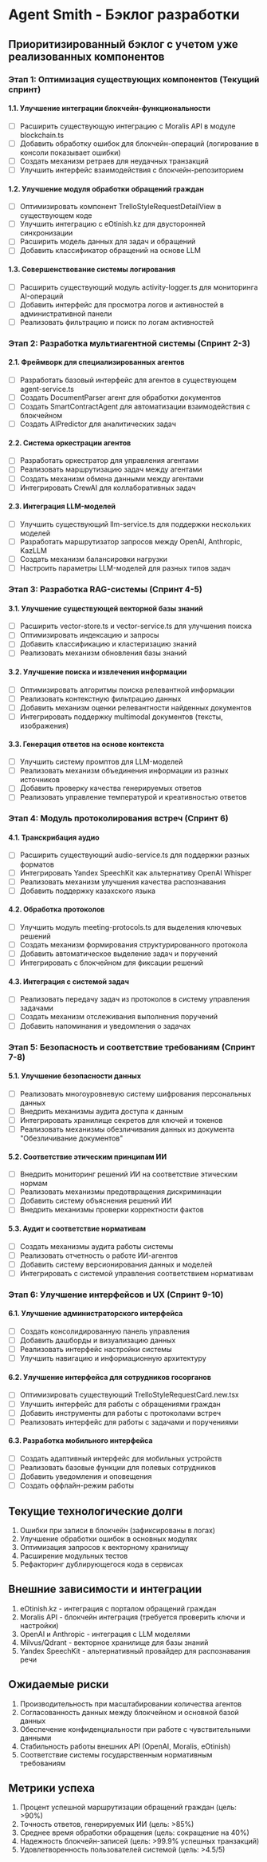 # Agent Smith - Бэклог разработки

## Приоритизированный бэклог с учетом уже реализованных компонентов

### Этап 1: Оптимизация существующих компонентов (Текущий спринт)

#### 1.1. Улучшение интеграции блокчейн-функциональности
- [ ] Расширить существующую интеграцию с Moralis API в модуле blockchain.ts
- [ ] Добавить обработку ошибок для блокчейн-операций (логирование в консоли показывает ошибки)
- [ ] Создать механизм ретраев для неудачных транзакций 
- [ ] Улучшить интерфейс взаимодействия с блокчейн-репозиторием

#### 1.2. Улучшение модуля обработки обращений граждан
- [ ] Оптимизировать компонент TrelloStyleRequestDetailView в существующем коде
- [ ] Улучшить интеграцию с eOtinish.kz для двусторонней синхронизации
- [ ] Расширить модель данных для задач и обращений
- [ ] Добавить классификатор обращений на основе LLM

#### 1.3. Совершенствование системы логирования
- [ ] Расширить существующий модуль activity-logger.ts для мониторинга AI-операций
- [ ] Добавить интерфейс для просмотра логов и активностей в административной панели
- [ ] Реализовать фильтрацию и поиск по логам активностей

### Этап 2: Разработка мультиагентной системы (Спринт 2-3)

#### 2.1. Фреймворк для специализированных агентов
- [ ] Разработать базовый интерфейс для агентов в существующем agent-service.ts
- [ ] Создать DocumentParser агент для обработки документов
- [ ] Создать SmartContractAgent для автоматизации взаимодействия с блокчейном
- [ ] Создать AIPredictor для аналитических задач

#### 2.2. Система оркестрации агентов
- [ ] Разработать оркестратор для управления агентами
- [ ] Реализовать маршрутизацию задач между агентами
- [ ] Создать механизм обмена данными между агентами
- [ ] Интегрировать CrewAI для коллаборативных задач

#### 2.3. Интеграция LLM-моделей
- [ ] Улучшить существующий llm-service.ts для поддержки нескольких моделей
- [ ] Разработать маршрутизатор запросов между OpenAI, Anthropic, KazLLM
- [ ] Создать механизм балансировки нагрузки
- [ ] Настроить параметры LLM-моделей для разных типов задач

### Этап 3: Разработка RAG-системы (Спринт 4-5)

#### 3.1. Улучшение существующей векторной базы знаний
- [ ] Расширить vector-store.ts и vector-service.ts для улучшения поиска
- [ ] Оптимизировать индексацию и запросы
- [ ] Добавить классификацию и кластеризацию знаний
- [ ] Реализовать механизм обновления базы знаний

#### 3.2. Улучшение поиска и извлечения информации
- [ ] Оптимизировать алгоритмы поиска релевантной информации
- [ ] Реализовать контекстную фильтрацию данных
- [ ] Добавить механизм оценки релевантности найденных документов
- [ ] Интегрировать поддержку multimodal документов (тексты, изображения)

#### 3.3. Генерация ответов на основе контекста
- [ ] Улучшить систему промптов для LLM-моделей
- [ ] Реализовать механизм объединения информации из разных источников
- [ ] Добавить проверку качества генерируемых ответов
- [ ] Реализовать управление температурой и креативностью ответов

### Этап 4: Модуль протоколирования встреч (Спринт 6)

#### 4.1. Транскрибация аудио
- [ ] Расширить существующий audio-service.ts для поддержки разных форматов
- [ ] Интегрировать Yandex SpeechKit как альтернативу OpenAI Whisper
- [ ] Реализовать механизм улучшения качества распознавания
- [ ] Добавить поддержку казахского языка

#### 4.2. Обработка протоколов
- [ ] Улучшить модуль meeting-protocols.ts для выделения ключевых решений
- [ ] Создать механизм формирования структурированного протокола
- [ ] Добавить автоматическое выделение задач и поручений
- [ ] Интегрировать с блокчейном для фиксации решений

#### 4.3. Интеграция с системой задач
- [ ] Реализовать передачу задач из протоколов в систему управления задачами
- [ ] Создать механизм отслеживания выполнения поручений
- [ ] Добавить напоминания и уведомления о задачах

### Этап 5: Безопасность и соответствие требованиям (Спринт 7-8)

#### 5.1. Улучшение безопасности данных
- [ ] Реализовать многоуровневую систему шифрования персональных данных
- [ ] Внедрить механизмы аудита доступа к данным
- [ ] Интегрировать хранилище секретов для ключей и токенов
- [ ] Реализовать механизмы обезличивания данных из документа "Обезличивание документов"

#### 5.2. Соответствие этическим принципам ИИ
- [ ] Внедрить мониторинг решений ИИ на соответствие этическим нормам
- [ ] Реализовать механизмы предотвращения дискриминации
- [ ] Добавить систему объяснения решений ИИ
- [ ] Внедрить механизмы проверки корректности фактов

#### 5.3. Аудит и соответствие нормативам
- [ ] Создать механизмы аудита работы системы
- [ ] Реализовать отчетность о работе ИИ-агентов
- [ ] Добавить систему версионирования данных и моделей
- [ ] Интегрировать с системой управления соответствием нормативам

### Этап 6: Улучшение интерфейсов и UX (Спринт 9-10)

#### 6.1. Улучшение администраторского интерфейса
- [ ] Создать консолидированную панель управления
- [ ] Добавить дашборды и визуализацию данных
- [ ] Реализовать интерфейс настройки системы
- [ ] Улучшить навигацию и информационную архитектуру

#### 6.2. Улучшение интерфейса для сотрудников госорганов
- [ ] Оптимизировать существующий TrelloStyleRequestCard.new.tsx
- [ ] Улучшить интерфейс для работы с обращениями граждан
- [ ] Добавить инструменты для работы с протоколами встреч
- [ ] Реализовать интерфейс для работы с задачами и поручениями

#### 6.3. Разработка мобильного интерфейса
- [ ] Создать адаптивный интерфейс для мобильных устройств
- [ ] Реализовать базовые функции для полевых сотрудников
- [ ] Добавить уведомления и оповещения
- [ ] Создать оффлайн-режим работы

## Текущие технологические долги

1. Ошибки при записи в блокчейн (зафиксированы в логах)
2. Улучшение обработки ошибок в основных модулях
3. Оптимизация запросов к векторному хранилищу
4. Расширение модульных тестов
5. Рефакторинг дублирующегося кода в сервисах

## Внешние зависимости и интеграции

1. eOtinish.kz - интеграция с порталом обращений граждан
2. Moralis API - блокчейн интеграция (требуется проверить ключи и настройки)
3. OpenAI и Anthropic - интеграция с LLM моделями
4. Milvus/Qdrant - векторное хранилище для базы знаний
5. Yandex SpeechKit - альтернативный провайдер для распознавания речи

## Ожидаемые риски

1. Производительность при масштабировании количества агентов
2. Согласованность данных между блокчейном и основной базой данных
3. Обеспечение конфиденциальности при работе с чувствительными данными
4. Стабильность работы внешних API (OpenAI, Moralis, eOtinish)
5. Соответствие системы государственным нормативным требованиям

## Метрики успеха

1. Процент успешной маршрутизации обращений граждан (цель: >90%)
2. Точность ответов, генерируемых ИИ (цель: >85%)
3. Среднее время обработки обращения (цель: сокращение на 40%)
4. Надежность блокчейн-записей (цель: >99.9% успешных транзакций)
5. Удовлетворенность пользователей системой (цель: >4.5/5)